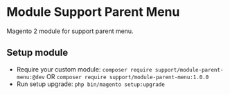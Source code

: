 # Module Support Parent Menu

Magento 2 module for support parent menu.

## Setup module

- Require your custom module: `composer require support/module-parent-menu:@dev` OR `composer require support/module-parent-menu:1.0.0`
- Run setup upgrade: `php bin/magento setup:upgrade`
